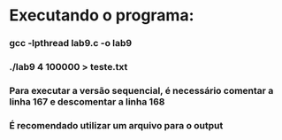 # Executando o programa:

### gcc -lpthread lab9.c -o lab9
### ./lab9 4 100000 > teste.txt

### Para executar a versão sequencial, é necessário comentar a linha 167 e descomentar a linha 168
### É recomendado utilizar um arquivo para o output